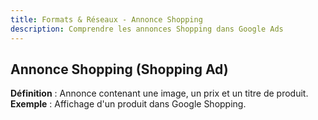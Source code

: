 ```yaml
---
title: Formats & Réseaux - Annonce Shopping
description: Comprendre les annonces Shopping dans Google Ads
---
```


## Annonce Shopping (Shopping Ad)
**Définition** : Annonce contenant une image, un prix et un titre de produit.  
**Exemple** : Affichage d'un produit dans Google Shopping.